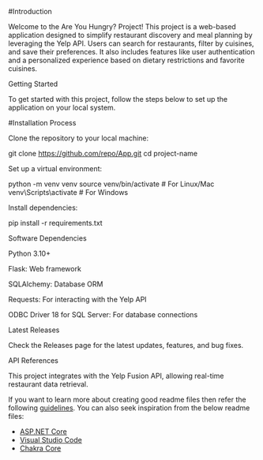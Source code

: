 #Introduction

Welcome to the Are You Hungry? Project! This project is a web-based application designed to simplify restaurant discovery and meal planning by leveraging the Yelp API. Users can search for restaurants, filter by cuisines, and save their preferences. It also includes features like user authentication and a personalized experience based on dietary restrictions and favorite cuisines.

Getting Started

To get started with this project, follow the steps below to set up the application on your local system.

#Installation Process

Clone the repository to your local machine:

git clone https://github.com/repo/App.git
cd project-name

Set up a virtual environment:

python -m venv venv
source venv/bin/activate  # For Linux/Mac
venv\Scripts\activate   # For Windows

Install dependencies:

pip install -r requirements.txt

Software Dependencies

Python 3.10+

Flask: Web framework

SQLAlchemy: Database ORM

Requests: For interacting with the Yelp API

ODBC Driver 18 for SQL Server: For database connections

Latest Releases

Check the Releases page for the latest updates, features, and bug fixes.

API References

This project integrates with the Yelp Fusion API, allowing real-time restaurant data retrieval.

If you want to learn more about creating good readme files then refer the following [guidelines](https://docs.microsoft.com/en-us/azure/devops/repos/git/create-a-readme?view=azure-devops). You can also seek inspiration from the below readme files:
- [ASP.NET Core](https://github.com/aspnet/Home)
- [Visual Studio Code](https://github.com/Microsoft/vscode)
- [Chakra Core](https://github.com/Microsoft/ChakraCore)
